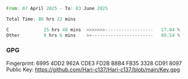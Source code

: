 <!--START_SECTION:waka-->

```rust
From: 07 April 2025 - To: 03 June 2025

Total Time: 86 hrs 22 mins

C             25 hrs 48 mins  >>>>>>>------------------   27.04 %
Other         9 hrs 6 mins    >>-----------------------   09.54 %
```

<!--END_SECTION:waka-->

### GPG <br />
Fingerprint:     6995 4DD2 962A CDE3 FD2B B8B4 FB35 3328 CD91 8097 <br />
Public Key:      https://github.com/Hari-c137/Hari-c137/blob/main/Key.gpg
